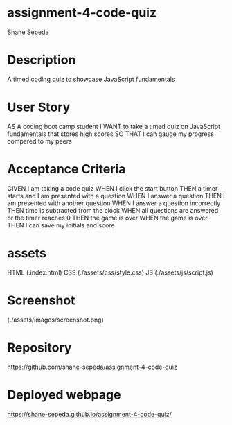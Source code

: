 # assignment-4-code-quiz
Shane Sepeda

# Description
A timed coding quiz to showcase JavaScript fundamentals

# User Story
AS A coding boot camp student
I WANT to take a timed quiz on JavaScript fundamentals that stores high scores
SO THAT I can gauge my progress compared to my peers

# Acceptance Criteria
GIVEN I am taking a code quiz
WHEN I click the start button
THEN a timer starts and I am presented with a question
WHEN I answer a question
THEN I am presented with another question
WHEN I answer a question incorrectly
THEN time is subtracted from the clock
WHEN all questions are answered or the timer reaches 0
THEN the game is over
WHEN the game is over
THEN I can save my initials and score

# assets
HTML (.index.html)
CSS (./assets/css/style.css)
JS (./assets/js/script.js)

# Screenshot
(./assets/images/screenshot.png)
# Repository
https://github.com/shane-sepeda/assignment-4-code-quiz

# Deployed webpage
https://shane-sepeda.github.io/assignment-4-code-quiz/
